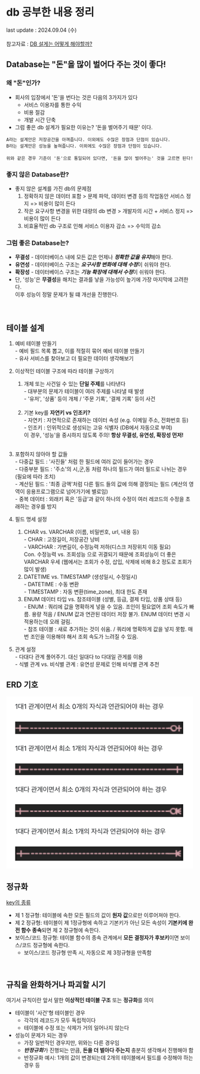# db 공부한 내용 정리
last update : 2024.09.04 (수)
<br>
<br>
참고자료 : [DB 설게는 어떻게 해야할까?](https://velog.io/@sontulip/how-to-db-design)

## Database는 "돈"을 많이 벌어다 주는 것이 좋다!
### 왜 "돈"인가?
- 회사의 입장에서 '돈'을 번다는 것은 다음의 3가지가 있다
  - 서비스 이용자를 통한 수익
  - 비용 절감
  - 개발 시간 단축
- 그럼 좋은 db 설계가 필요한 이유는? '돈을 벌어주기 때문' 이다.
```
A라는 설계안은 저장공간을 아껴줍니다. 이외에도 수많은 장점과 단점이 있습니다.
B라는 설계안은 성능을 높혀줍니다. 이외에도 수많은 장점과 단점이 있습니다.

위와 같은 경우 기준이 '돈'으로 통일되어 있다면, '돈을 많이 벌어주는' 것을 고르면 된다!
```

### 좋지 않은 Database란?
- 좋지 않은 설계를 가진 db의 문제점
  1. 정확하지 않은 데이터 포함 > 문제 파악, 데이터 변경 등의 작업동안 서비스 정지 => 비용이 많이 든다
  2. 작은 요구사항 변경을 위한 대량의 db 변경 > 개발자의 시간 + 서비스 정지 => 비용이 많이 든다
  3. 비효율적인 db 구조로 인해 서비스 이용자 감소 => 수익의 감소

### 그럼 좋은 Database는?
- **무결성** - 데이터베이스 내에 모든 값은 언제나 ***정확한 값을 유지***해야 한다.
- **유연성** - 데이터베이스 구조는 ***요구사항 변화에 대해 수정***이 쉬워야 한다.
- **확장성** - 데이터베이스 구조는 ***기능 확장에 대해서 수정***이 쉬워야 한다.
- 단, '성능'은 **무결성**을 해치는 결과를 낳을 가능성이 높기에 가장 마지막에 고려한다.<br> 이후 성능이 정말 문제가 될 떄 개선을 진행한다.
<br><br><br>

## 테이블 설계
1. 예비 테이블 만들기
   <br> - 예비 필드 목록 뽑고, 이를 적절히 묶어 예비 테이블 만들기
   <br> - 유사 서비스를 찾아보고 더 필요한 데이터 생각해보기
   <br>

2. 이상적인 테이블 구조에 따라 테이블 구상하기
   1. 개체 또는 사건일 수 있는 **단일 주제**를 나타낸다
   <br> - 대부분의 문제가 테이블이 여러 주제를 나타낼 때 발생
   <br> - '유저', '상품' 등이 개체 / '주문 기록', '결제 기록' 등이 사건
   <br>

   2. 기본 key를 **자연키 vs 인조키?**
   <br> - 자연키 : 자연적으로 존재하는 데이터 속성 (e.g. 이메일 주소, 전화번호 등)
   <br> - 인조키 : 인위적으로 생성되는 고유 식별자 (DB에서 자동으로 부여)
   <br> 이 경우, '성능'을 중시하지 않도록 주의! **항상 무결성, 유연성, 확장성 먼저!**
   <br>

3. 포함하지 않아야 할 값들
   <br> - 다중값 필드 : '사진들' 처럼 한 필드에 여러 값이 들어가는 경우
   <br> - 다중부분 필드 : '주소'의 시,군,동 처럼 하나의 필드가 여러 필드로 나뉘는 경우 (필요에 따라 조치)
   <br> - 계산된 필드 : '최종 금액'처럼 다른 필드 들의 값에 의해 결정되는 필드 (계산의 영역이 응용프로그램으로 넘어가기에 별로임)
   <br> - 중복 데이터 : 외래키 혹은 '등급'과 같이 하나의 수정이 여러 레코드의 수정을 초래하는 경우를 방지
   <br>

4. 필드 명세 설정
   1. CHAR vs. VARCHAR (이름, 비밀번호, url, 내용 등)
   <br> - CHAR : 고정길이, 저장공간 낭비
   <br> - VARCHAR : 가변길이, 수정능력 저하(디스크 저장위치 이동 필요)
   <br>Con. 수정능력 vs. 조회성능 으로 귀결되기 때문에 조회성능이 더 좋은 VARCHAR 우세 (웹에서는 조회가 수정, 삽입, 삭제에 비해 8:2 정도로 조회가 많이 발생) 
   2. DATETIME vs. TIMESTAMP (생성일시, 수정일시)
   <br> - DATETIME : 수동 변환
   <br> - TIMESTAMP : 자동 변환(time_zone), 최대 한도 존재
   3. ENUM 데이터 타입 vs. 참조테이블 (성별, 등급, 결제 타입, 상품 상태 등)
   <br> - ENUM : 쿼리에 값을 명확하게 넣을 수 있음. 조인이 필요없어 조회 속도가 빠름. 용량 적음 / ENUM 값과 연관된 데이터 저장 불가. ENUM 데이터 변경 시 적용하는데 오래 걸림.
   <br> - 참조 테이블 : 새로 추가하는 것이 쉬움. / 쿼리에 명확하게 값을 넣지 못함. 매번 조인을 이용해야 해서 조회 속도가 느려질 수 있음.
5. 관계 설정
   <br> - 다대다 관계 풀어주기. 대신 일대다 to 다대일 관게를 이용
   <br> - 식별 관계 vs. 비식별 관계 : 유연성 문제로 인해 비식별 관계 추천
   <br>

## ERD 기호
![alt text](image/erd_symbol.png)
<br>

## 정규화
[key의 종류](https://inpa.tistory.com/entry/DB-%F0%9F%93%9A-%ED%82%A4KEY-%EC%A2%85%EB%A5%98-%F0%9F%95%B5%EF%B8%8F-%EC%A0%95%EB%A6%AC)
- 제 1 정규형: 테이블에 속한 모든 필드의 값이 **원자 값**으로만 이루어져야 한다.
- 제 2 정규형: 테이블이 제 1정규형에 속하고 기본키가 아닌 모든 속성이 **기본키에 완전 함수 종속**되면 제 2 정규형에 속한다.
- 보이스/코드 정규형: 테이블 함수의 종속 관계에서 **모든 결정자가 후보키**이면 보이스/코드 정규형에 속한다.
  - 보이스/코드 정규형 만족 시, 자동으로 제 3정규형을 만족함
<br>

## 규칙을 완화하거나 파괴할 시기
여기서 규칙이란 앞서 말한 **이상적인 테이블 구조** 또는 **정규화**를 의미
- 테이블이 '사건'형 테이블인 경우
  - 각각의 레코드가 모두 독립적이다
  - 테이블에 수정 또는 삭제가 거의 일어나지 않는다
- 성능이 문제가 되는 경우
  - 가장 일반적인 경우지만, 위와는 다른 경우임
  - ***반정규화***가 진행되는 만큼, **돈을 더 벌아다 주는지** 충분히 생각해서 진행해야 함
  - 반정규화 예시: 1개의 값이 변경되는데 2개의 테이블에서 필드를 수정해야 하는 경우 등
<br>